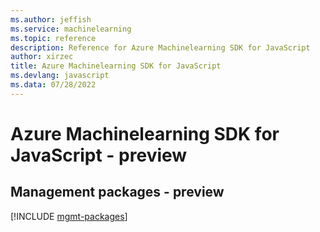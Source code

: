 ```yaml
---
ms.author: jeffish
ms.service: machinelearning
ms.topic: reference
description: Reference for Azure Machinelearning SDK for JavaScript
author: xirzec
title: Azure Machinelearning SDK for JavaScript
ms.devlang: javascript
ms.data: 07/28/2022
---
```

# Azure Machinelearning SDK for JavaScript - preview

## Management packages - preview
[!INCLUDE [mgmt-packages](machinelearning-mgmt-index.md)]